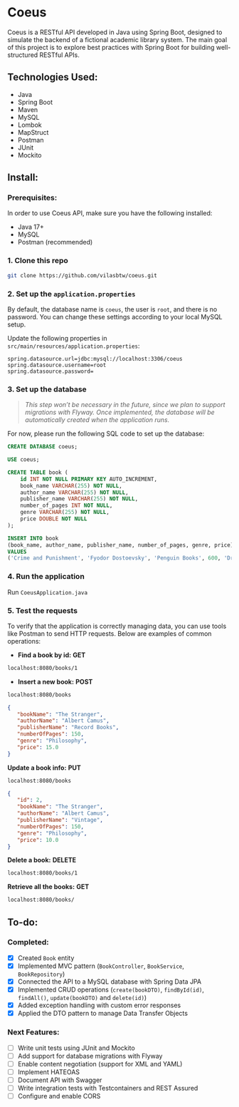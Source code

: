 # Coeus
Coeus is a RESTful API developed in Java using Spring Boot, designed to simulate the backend of a fictional academic library system. The main goal of this project is to explore best practices with Spring Boot for building well-structured RESTful APIs.

## Technologies Used:

- Java
- Spring Boot
- Maven
- MySQL
- Lombok
- MapStruct
- Postman
- JUnit
- Mockito

## Install:

### Prerequisites:
In order to use Coeus API, make sure you have the following installed:
- Java 17+
- MySQL
- Postman (recommended)

### 1. Clone this repo

```bash
git clone https://github.com/vilasbtw/coeus.git
```

### 2. Set up the `application.properties`
By default, the database name is `coeus`, the user is `root`, and there is no password.
You can change these settings according to your local MySQL setup.

Update the following properties in `src/main/resources/application.properties`:

```properties
spring.datasource.url=jdbc:mysql://localhost:3306/coeus
spring.datasource.username=root
spring.datasource.password=
```

### 3. Set up the database
> _This step won’t be necessary in the future, since we plan to support migrations with Flyway. Once implemented, the database will be automatically created when the application runs._

For now, please run the following SQL code to set up the database:

```sql
CREATE DATABASE coeus;

USE coeus;

CREATE TABLE book (
	id INT NOT NULL PRIMARY KEY AUTO_INCREMENT,
	book_name VARCHAR(255) NOT NULL,
	author_name VARCHAR(255) NOT NULL,
	publisher_name VARCHAR(255) NOT NULL,
	number_of_pages INT NOT NULL,
	genre VARCHAR(255) NOT NULL,
	price DOUBLE NOT NULL
);

INSERT INTO book
(book_name, author_name, publisher_name, number_of_pages, genre, price)
VALUES
('Crime and Punishment', 'Fyodor Dostoevsky', 'Penguin Books', 600, 'Drama', 20);
```
### 4. Run the application
Run `CoeusApplication.java`

### 5. Test the requests
To verify that the application is correctly managing data, you can use tools like Postman to send HTTP requests. Below are examples of common operations:

- **Find a book by id:**
**GET**
```bash
localhost:8080/books/1
```

- **Insert a new book:**
**POST**
```bash
localhost:8080/books
```
```json
{
   "bookName": "The Stranger",
   "authorName": "Albert Camus",
   "publisherName": "Record Books",
   "numberOfPages": 150,
   "genre": "Philosophy",
   "price": 15.0
}
```

**Update a book info:**
**PUT**
```bash
localhost:8080/books
```
```json
{
   "id": 2,		
   "bookName": "The Stranger",
   "authorName": "Albert Camus",
   "publisherName": "Vintage",
   "numberOfPages": 150,
   "genre": "Philosophy",
   "price": 10.0
}
```

**Delete a book:**
**DELETE**
```bash
localhost:8080/books/1
```

**Retrieve all the books:**
**GET**
```bash
localhost:8080/books/
```

## To-do:

### Completed:
- [x] Created `Book` entity
- [x] Implemented MVC pattern (`BookController`, `BookService`, `BookRepository`)
- [x] Connected the API to a MySQL database with Spring Data JPA 
- [x] Implemented CRUD operations (`create(bookDTO)`, `findById(id)`, `findAll()`, `update(bookDTO)` and `delete(id)`)
- [x] Added exception handling with custom error responses
- [x] Applied the DTO pattern to manage Data Transfer Objects

### Next Features:
- [ ] Write unit tests using JUnit and Mockito
- [ ] Add support for database migrations with Flyway
- [ ] Enable content negotiation (support for XML and YAML)
- [ ] Implement HATEOAS
- [ ] Document API with Swagger
- [ ] Write integration tests with Testcontainers and REST Assured
- [ ] Configure and enable CORS